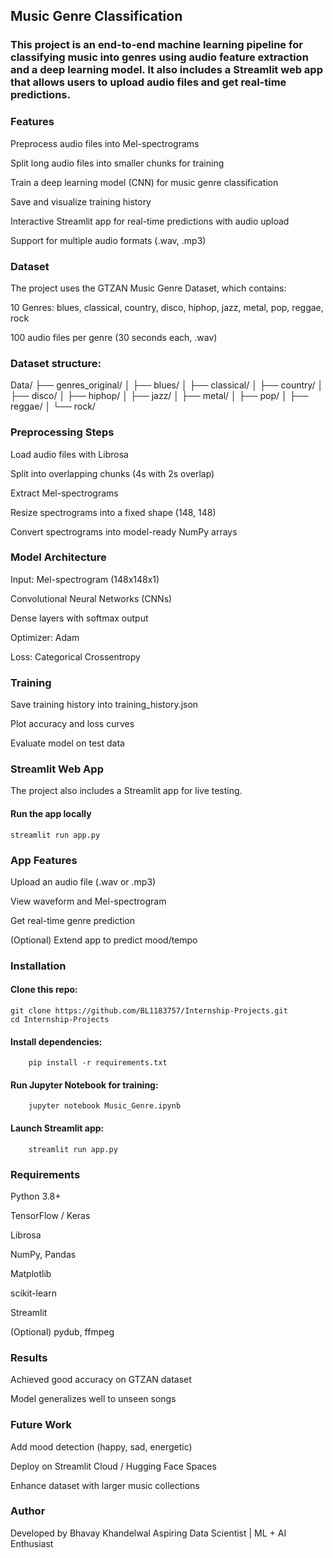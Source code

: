 ## Music Genre Classification

### This project is an end-to-end machine learning pipeline for classifying music into genres using audio feature extraction and a deep learning model. It also includes a Streamlit web app that allows users to upload audio files and get real-time predictions.

### Features

  Preprocess audio files into Mel-spectrograms

  Split long audio files into smaller chunks for training

  Train a deep learning model (CNN) for music genre classification

  Save and visualize training history

  Interactive Streamlit app for real-time predictions with audio upload

  Support for multiple audio formats (.wav, .mp3)

### Dataset

The project uses the GTZAN Music Genre Dataset, which contains:

 10 Genres: blues, classical, country, disco, hiphop, jazz, metal, pop, reggae, rock

 100 audio files per genre (30 seconds each, .wav)

### Dataset structure:
Data/
 ├── genres_original/
 │   ├── blues/
 │   ├── classical/
 │   ├── country/
 │   ├── disco/
 │   ├── hiphop/
 │   ├── jazz/
 │   ├── metal/
 │   ├── pop/
 │   ├── reggae/
 │   └── rock/

### Preprocessing Steps

Load audio files with Librosa

Split into overlapping chunks (4s with 2s overlap)

Extract Mel-spectrograms

Resize spectrograms into a fixed shape (148, 148)

Convert spectrograms into model-ready NumPy arrays

### Model Architecture

Input: Mel-spectrogram (148x148x1)

Convolutional Neural Networks (CNNs)

Dense layers with softmax output

Optimizer: Adam

Loss: Categorical Crossentropy

### Training

Save training history into training_history.json

Plot accuracy and loss curves

Evaluate model on test data

### Streamlit Web App

The project also includes a Streamlit app for live testing.

#### Run the app locally
    streamlit run app.py

### App Features

 Upload an audio file (.wav or .mp3)

 View waveform and Mel-spectrogram

 Get real-time genre prediction

 (Optional) Extend app to predict mood/tempo

### Installation

#### Clone this repo:
    git clone https://github.com/BL1183757/Internship-Projects.git
    cd Internship-Projects

#### Install dependencies:
        pip install -r requirements.txt

#### Run Jupyter Notebook for training:
        jupyter notebook Music_Genre.ipynb

#### Launch Streamlit app:
        streamlit run app.py

### Requirements

Python 3.8+

TensorFlow / Keras

Librosa

NumPy, Pandas

Matplotlib

scikit-learn

Streamlit

(Optional) pydub, ffmpeg

### Results

Achieved good accuracy on GTZAN dataset

Model generalizes well to unseen songs

### Future Work

Add mood detection (happy, sad, energetic)

Deploy on Streamlit Cloud / Hugging Face Spaces

Enhance dataset with larger music collections

### Author

Developed by Bhavay Khandelwal
Aspiring Data Scientist | ML + AI Enthusiast


